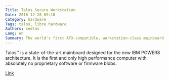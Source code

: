 ```yaml
---
Title: Talos Secure Workstation
Date: 2016-12-28 09:10
Category: hardware
Tags: talos, libre hardware
Authors: sedlav
Lang: en
Summary: The world's first ATX-compatible, workstation-class mainboard for the IBM POWER8 processor.
---
```


Talos™ is a state-of-the-art mainboard designed for the new IBM POWER8 architecture. It is the first and only high performance computer with absolutely no proprietary software or firmware blobs.

[Link](https://www.crowdsupply.com/raptor-computing-systems/talos-secure-workstation)
